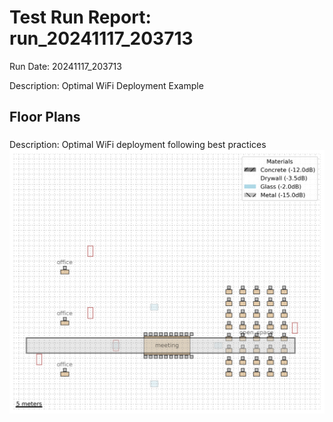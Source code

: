 # Test Run Report: run_20241117_203713

Run Date: 20241117_203713

Description: Optimal WiFi Deployment Example

## Floor Plans

### 
Description: Optimal WiFi deployment following best practices
![optimal_deployment.png](floor_plans/optimal_deployment.png)